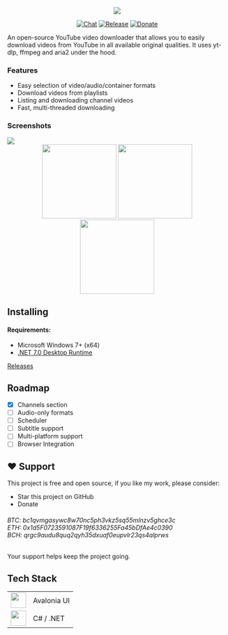 <div align="center">
<img src="https://user-images.githubusercontent.com/16824470/226195878-47e26931-87a4-4145-b208-6f336eca55f2.png"/>

[![Chat](https://img.shields.io/badge/Chat-on%20Telegram-blue)](https://t.me/+5Kma9lxB0z40Y2M0)
[![Release](https://img.shields.io/github/v/release/legend2ks/YoutubeDownloader?label=Release&color=2ea043)](https://github.com/legend2ks/YoutubeDownloader/releases)
[![Donate](https://img.shields.io/badge/_-Donate-red.svg?logo=undertale&logoColor=ff3333&labelColor=ffcccc&color=ff3333)](https://github.com/legend2ks/YoutubeDownloader/#-support)
</div>

An open-source YouTube video downloader that allows you to easily download videos from YouTube in all available original qualities. It uses yt-dlp, ffmpeg and aria2 under the hood.

### Features

* Easy selection of video/audio/container formats
* Download videos from playlists
* Listing and downloading channel videos
* Fast, multi-threaded downloading

### Screenshots

<img src="https://github.com/legend2ks/YoutubeDownloader/assets/16824470/2e600160-88d4-49f1-af54-f2c47000f87d" />
<div align="center">
  <img src="https://github.com/legend2ks/YoutubeDownloader/assets/16824470/a464935d-3b5e-47cc-bf83-37195f2c8e9c" height="170" />
  <img src="https://github.com/legend2ks/YoutubeDownloader/assets/16824470/52958fb7-09ce-4921-a571-4291aee4aa47" height="170" />
  <img src="https://github.com/legend2ks/YoutubeDownloader/assets/16824470/b4c253f9-f2d8-41c6-a995-245dff6ebed2" height="170" />
</div>



## Installing

#### Requirements:

- Microsoft Windows 7+ (x64)
- [.NET 7.0 Desktop Runtime](https://aka.ms/dotnet-core-applaunch?arch=x64&rid=win-x64&apphost_version=7.0.10&gui=true)

[Releases](https://github.com/legend2ks/YoutubeDownloader/releases)

## Roadmap

* [x] Channels section
* [ ] Audio-only formats
* [ ] Scheduler
* [ ] Subtitle support
* [ ] Multi-platform support
* [ ] Browser Integration

## ❤ Support

This project is free and open source, if you like my work, please consider:
* Star this project on GitHub
* Donate
<h6>BTC: bc1qvmgasywc8w70nc5ph3vkz5sq55mlnzv5ghce3c<br />
ETH: 0x1d5F0723591087F19f6336255Fa45bDfAe4c0390<br />
BCH: qrgc9audu8quq2qyh35dxuaf0eupvlr23qs4alprws</h6>
Your support helps keep the project going.

## Tech Stack

<table>
  <tr>
    <td>
      <img src="https://github.com/legend2ks/YoutubeDownloader/assets/16824470/1634a771-5000-48d2-b078-b443243cba6c" height="35" />
    </td>
    <td>
      Avalonia UI
    </td>
  </tr>
  <tr>
    <td>
      <img src="https://github.com/legend2ks/YoutubeDownloader/assets/16824470/6862f28d-8547-49a1-b631-32157c0d17e4" height="35" />
    </td>
    <td>
      C# / .NET
    </td>
  </tr>
</table>
